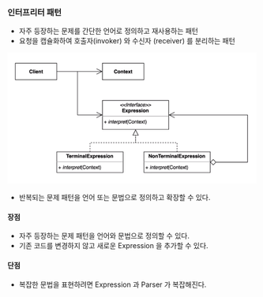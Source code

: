 ### 인터프리터 패턴

- 자주 등장하는 문제를 간단한 언어로 정의하고 재사용하는 패턴
- 요청을 캡슐화하여 호출자(invoker) 와 수신자 (receiver) 를 분리하는 패턴

![img.png](img.png)

- 반복되는 문제 패턴을 언어 또는 문법으로 정의하고 확장할 수 있다.

#### 장점

- 자주 등장하는 문제 패턴을 언어와 문법으로 정의할 수 있다.
- 기존 코드를 변경하지 않고 새로운 Expression 을 추가할 수 있다.

#### 단점

- 복잡한 문법을 표현하려면 Expression 과 Parser 가 복잡해진다.
